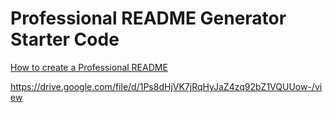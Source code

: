 # Professional README Generator Starter Code

[How to create a Professional README](./readme-guide.md)

https://drive.google.com/file/d/1Ps8dHjVK7jRqHyJaZ4zq92bZ1VQUUow-/view
